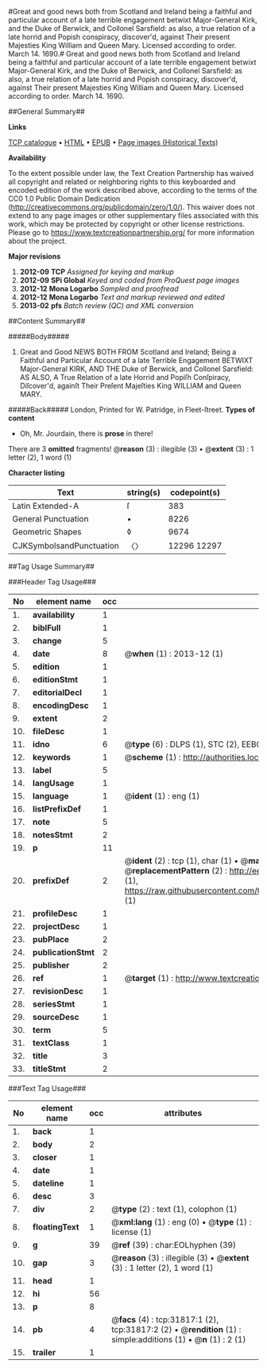 #Great and good news both from Scotland and Ireland being a faithful and particular account of a late terrible engagement betwixt Major-General Kirk, and the Duke of Berwick, and Collonel Sarsfield: as also, a true relation of a late horrid and Popish conspiracy, discover'd, against Their present Majesties King William and Queen Mary. Licensed according to order. March 14. 1690.#
Great and good news both from Scotland and Ireland being a faithful and particular account of a late terrible engagement betwixt Major-General Kirk, and the Duke of Berwick, and Collonel Sarsfield: as also, a true relation of a late horrid and Popish conspiracy, discover'd, against Their present Majesties King William and Queen Mary. Licensed according to order. March 14. 1690.

##General Summary##

**Links**

[TCP catalogue](http://www.ota.ox.ac.uk/tcp/)  • 
[HTML](http://tei.it.ox.ac.uk/tcp/Texts-HTML/free/A41/A41862.html)  • 
[EPUB](http://tei.it.ox.ac.uk/tcp/Texts-EPUB/free/A41/A41862.epub) • 
[Page images (Historical Texts)](https://historicaltexts.jisc.ac.uk/eebo-99827399e)

**Availability**

To the extent possible under law, the Text Creation Partnership has waived all copyright and related or neighboring rights to this keyboarded and encoded edition of the work described above, according to the terms of the CC0 1.0 Public Domain Dedication (http://creativecommons.org/publicdomain/zero/1.0/). This waiver does not extend to any page images or other supplementary files associated with this work, which may be protected by copyright or other license restrictions. Please go to https://www.textcreationpartnership.org/ for more information about the project.

**Major revisions**

1. __2012-09__ __TCP__ *Assigned for keying and markup*
1. __2012-09__ __SPi Global__ *Keyed and coded from ProQuest page images*
1. __2012-12__ __Mona Logarbo__ *Sampled and proofread*
1. __2012-12__ __Mona Logarbo__ *Text and markup reviewed and edited*
1. __2013-02__ __pfs__ *Batch review (QC) and XML conversion*

##Content Summary##

#####Body#####

1. Great and Good NEWS BOTH FROM Scotland and Ireland; Being a Faithful and Particular Account of a late Terrible Engagement BETWIXT Major-General KIRK, AND THE Duke of Berwick, and Collonel Sarsfield: AS ALSO, A True Relation of a late Horrid and Popiſh Conſpiracy, Diſcover'd, againſt Their Preſent Majeſties King WILLIAM and Queen MARY.

#####Back#####
London, Printed for W. Patridge, in Fleet-ſtreet.
**Types of content**

  * Oh, Mr. Jourdain, there is **prose** in there!

There are 3 **omitted** fragments! 
 @__reason__ (3) : illegible (3)  •  @__extent__ (3) : 1 letter (2), 1 word (1)

**Character listing**


|Text|string(s)|codepoint(s)|
|---|---|---|
|Latin Extended-A|ſ|383|
|General Punctuation|•|8226|
|Geometric Shapes|◊|9674|
|CJKSymbolsandPunctuation|〈〉|12296 12297|

##Tag Usage Summary##

###Header Tag Usage###

|No|element name|occ|attributes|
|---|---|---|---|
|1.|__availability__|1||
|2.|__biblFull__|1||
|3.|__change__|5||
|4.|__date__|8| @__when__ (1) : 2013-12 (1)|
|5.|__edition__|1||
|6.|__editionStmt__|1||
|7.|__editorialDecl__|1||
|8.|__encodingDesc__|1||
|9.|__extent__|2||
|10.|__fileDesc__|1||
|11.|__idno__|6| @__type__ (6) : DLPS (1), STC (2), EEBO-CITATION (1), PROQUEST (1), VID (1)|
|12.|__keywords__|1| @__scheme__ (1) : http://authorities.loc.gov/ (1)|
|13.|__label__|5||
|14.|__langUsage__|1||
|15.|__language__|1| @__ident__ (1) : eng (1)|
|16.|__listPrefixDef__|1||
|17.|__note__|5||
|18.|__notesStmt__|2||
|19.|__p__|11||
|20.|__prefixDef__|2| @__ident__ (2) : tcp (1), char (1)  •  @__matchPattern__ (2) : ([0-9\-]+):([0-9IVX]+) (1), (.+) (1)  •  @__replacementPattern__ (2) : http://eebo.chadwyck.com/downloadtiff?vid=$1&page=$2 (1), https://raw.githubusercontent.com/textcreationpartnership/Texts/master/tcpchars.xml#$1 (1)|
|21.|__profileDesc__|1||
|22.|__projectDesc__|1||
|23.|__pubPlace__|2||
|24.|__publicationStmt__|2||
|25.|__publisher__|2||
|26.|__ref__|1| @__target__ (1) : http://www.textcreationpartnership.org/docs/. (1)|
|27.|__revisionDesc__|1||
|28.|__seriesStmt__|1||
|29.|__sourceDesc__|1||
|30.|__term__|5||
|31.|__textClass__|1||
|32.|__title__|3||
|33.|__titleStmt__|2||


###Text Tag Usage###

|No|element name|occ|attributes|
|---|---|---|---|
|1.|__back__|1||
|2.|__body__|2||
|3.|__closer__|1||
|4.|__date__|1||
|5.|__dateline__|1||
|6.|__desc__|3||
|7.|__div__|2| @__type__ (2) : text (1), colophon (1)|
|8.|__floatingText__|1| @__xml:lang__ (1) : eng (0)  •  @__type__ (1) : license (1)|
|9.|__g__|39| @__ref__ (39) : char:EOLhyphen (39)|
|10.|__gap__|3| @__reason__ (3) : illegible (3)  •  @__extent__ (3) : 1 letter (2), 1 word (1)|
|11.|__head__|1||
|12.|__hi__|56||
|13.|__p__|8||
|14.|__pb__|4| @__facs__ (4) : tcp:31817:1 (2), tcp:31817:2 (2)  •  @__rendition__ (1) : simple:additions (1)  •  @__n__ (1) : 2 (1)|
|15.|__trailer__|1||
